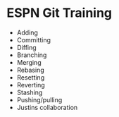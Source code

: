 # ESPN Git Training

* Adding
* Committing
* Diffing
* Branching
* Merging
* Rebasing
* Resetting
* Reverting
* Stashing
* Pushing/pulling
* Justins collaboration
